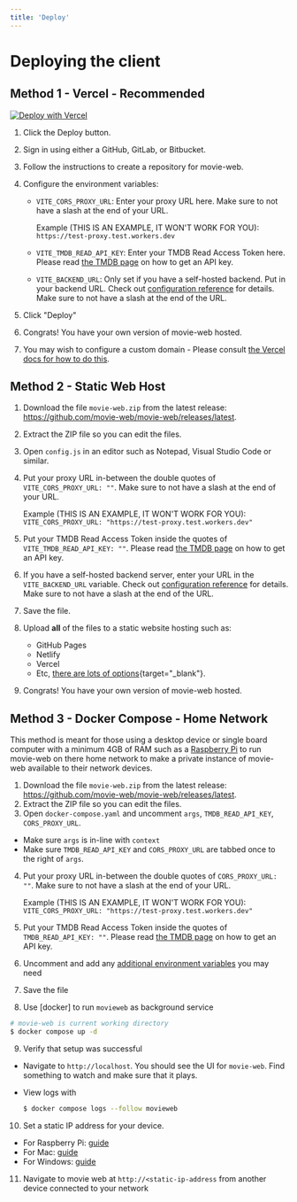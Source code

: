 ```yaml
---
title: 'Deploy'
---
```


# Deploying the client

## Method 1 - Vercel - Recommended

[![Deploy with Vercel](https://vercel.com/button)](https://vercel.com/new/clone?repository-url=https%3A%2F%2Fgithub.com%2Fmovie-web%2Fmovie-web%2Ftree%2Fmaster&env=VITE_CORS_PROXY_URL,VITE_TMDB_READ_API_KEY)

1. Click the Deploy button.
1. Sign in using either a GitHub, GitLab, or Bitbucket.
1. Follow the instructions to create a repository for movie-web.
1. Configure the environment variables:

   - `VITE_CORS_PROXY_URL`: Enter your proxy URL here. Make sure to not have a slash at the end of your URL.

     Example (THIS IS AN EXAMPLE, IT WON'T WORK FOR YOU): `https://test-proxy.test.workers.dev`

   - `VITE_TMDB_READ_API_KEY`: Enter your TMDB Read Access Token here. Please read [the TMDB page](2.tmdb.md) on how to get an API key.

   - `VITE_BACKEND_URL`: Only set if you have a self-hosted backend. Put in your backend URL. Check out [configuration reference](../4.client/2.configuration.md) for details. Make sure to not have a slash at the end of the URL.

1. Click "Deploy"
1. Congrats! You have your own version of movie-web hosted.
1. You may wish to configure a custom domain - Please consult [the Vercel docs for how to do this](https://vercel.com/docs/getting-started-with-vercel/domains).

## Method 2 - Static Web Host

1. Download the file `movie-web.zip` from the latest release: https://github.com/movie-web/movie-web/releases/latest.
2. Extract the ZIP file so you can edit the files.
3. Open `config.js` in an editor such as Notepad, Visual Studio Code or similar.
4. Put your proxy URL in-between the double quotes of `VITE_CORS_PROXY_URL: ""`. Make sure to not have a slash at the end of your URL.

   Example (THIS IS AN EXAMPLE, IT WON'T WORK FOR YOU): `VITE_CORS_PROXY_URL: "https://test-proxy.test.workers.dev"`

5. Put your TMDB Read Access Token inside the quotes of `VITE_TMDB_READ_API_KEY: ""`. Please read [the TMDB page](2.tmdb.md) on how to get an API key.
6. If you have a self-hosted backend server, enter your URL in the `VITE_BACKEND_URL` variable. Check out [configuration reference](../4.client/2.configuration.md) for details. Make sure to not have a slash at the end of the URL.
7. Save the file.
8. Upload **all** of the files to a static website hosting such as:
   - GitHub Pages
   - Netlify
   - Vercel
   - Etc, [there are lots of options](https://www.staticwebsitehosting.org/){target="\_blank"}.
9. Congrats! You have your own version of movie-web hosted.

## Method 3 - Docker Compose - Home Network

This method is meant for those using a desktop device or single board computer with a minimum 4GB of RAM such as a [Raspberry Pi](https://www.raspberrypi.com/) to run movie-web on there home network to make a private instance of movie-web available to their network devices.

1. Download the file `movie-web.zip` from the latest release: https://github.com/movie-web/movie-web/releases/latest.
2. Extract the ZIP file so you can edit the files.
3. Open `docker-compose.yaml` and uncomment `args`, `TMDB_READ_API_KEY`, `CORS_PROXY_URL`. 
- Make sure `args` is in-line with `context` 
- Make sure `TMDB_READ_API_KEY` and `CORS_PROXY_URL` are tabbed once to the right of `args`.
4. Put your proxy URL in-between the double quotes of `CORS_PROXY_URL: ""`. Make sure to not have a slash at the end of your URL. 

   Example (THIS IS AN EXAMPLE, IT WON'T WORK FOR YOU): `VITE_CORS_PROXY_URL: "https://test-proxy.test.workers.dev"`

5. Put your TMDB Read Access Token inside the quotes of `TMDB_READ_API_KEY: ""`. Please read [the TMDB page](2.tmdb.md) on how to get an API key.
6. Uncomment and add any [additional environment variables](3.configuration.md) you may need
7. Save the file
8. Use [docker] to run `movieweb` as background service

```bash
# movie-web is current working directory
$ docker compose up -d
```

9. Verify that setup was successful
- Navigate to `http://localhost`. You should see the UI for `movie-web`. Find something to watch and make sure that it plays. 
- View logs with

   ```bash
   $ docker compose logs --follow movieweb
   ```

10. Set a static IP address for your device.
- For Raspberry Pi: [guide](https://www.makeuseof.com/raspberry-pi-set-static-ip/)
- For Mac: [guide](https://www.macinstruct.com/tutorials/how-to-set-a-static-ip-address-on-a-mac/)
- For Windows: [guide](https://www.pcmag.com/how-to/how-to-set-up-a-static-ip-address)

11. Navigate to movie web at `http://<static-ip-address` from another device connected to your network

